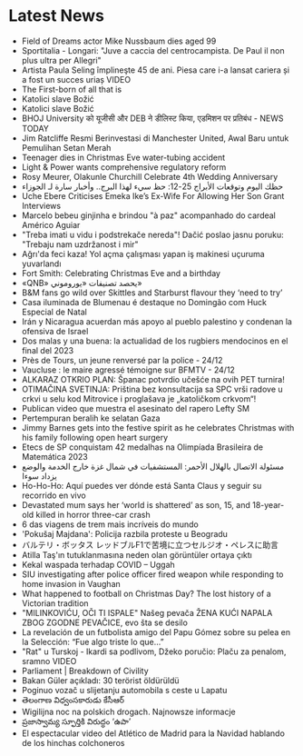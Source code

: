 # Latest News
-  Field of Dreams actor Mike Nussbaum dies aged 99
-  Sportitalia - Longari: "Juve a caccia del centrocampista. De Paul il non plus ultra per Allegri"
-  Artista Paula Seling împlineşte 45 de ani. Piesa care i-a lansat cariera și a fost un succes uriaș VIDEO
-  The First-born of all that is
-  Katolici slave Božić
-  Katolici slave Božić
-  BHOJ University को यूजीसी और DEB ने डीलिस्ट किया, एडमिशन पर प्रतिबंध - NEWS TODAY
-  Jim Ratcliffe Resmi Berinvestasi di Manchester United, Awal Baru untuk Pemulihan Setan Merah
-  Teenager dies in Christmas Eve water-tubing accident
-  Light & Power wants comprehensive regulatory reform
-  Rosy Meurer, Olakunle Churchill Celebrate 4th Wedding Anniversary
-  حظك اليوم وتوقعات الأبراج 25-12: حظ سيء لهذا البرج.. وأخبار سارة لـ الجوزاء
-  Uche Ebere Criticises Emeka Ike’s Ex-Wife For Allowing Her Son Grant Interviews
-  Marcelo bebeu ginjinha e brindou "à paz" acompanhado do cardeal Américo Aguiar
-  "Treba imati u vidu i podstrekače nereda"! Dačić poslao jasnu poruku: "Trebaju nam uzdržanost i mir"
-  Ağrı'da feci kaza! Yol açma çalışması yapan iş makinesi uçuruma yuvarlandı
-  Fort Smith: Celebrating Christmas Eve and a birthday
-  «QNB» يحصد تصنيفات «يوروموني»
-  B&M fans go wild over Skittles and Starburst flavour they ‘need to try’
-  Casa iluminada de Blumenau é destaque no Domingão com Huck Especial de Natal
-  Irán y Nicaragua acuerdan más apoyo al pueblo palestino y condenan la ofensiva de Israel
-  Dos malas y una buena: la actualidad de los rugbiers mendocinos en el final del 2023
-  Près de Tours, un jeune renversé par la police - 24/12
-  Vaucluse : le maire agressé témoigne sur BFMTV - 24/12
-  ALKARAZ OTKRIO PLAN: Španac potvrdio učešće na ovih PET turnira!
-  OTIMAČINA SVETINJA: Priština bez konsultacija sa SPC vrši radove u crkvi u selu kod Mitrovice i proglašava je „katoličkom crkvom“!
-  Publican video que muestra el asesinato del rapero Lefty SM
-  Pertempuran beralih ke selatan Gaza
-  Jimmy Barnes gets into the festive spirit as he celebrates Christmas with his family following open heart surgery
-  Etecs de SP conquistam 42 medalhas na Olimpíada Brasileira de Matemática 2023
-  مسئولة الاتصال بالهلال الأحمر: المستشفيات في شمال غزة خارج الخدمة والوضع يزداد سوءا
-  Ho-Ho-Ho: Aquí puedes ver dónde está Santa Claus y seguir su recorrido en vivo
-  Devastated mum says her ‘world is shattered’ as son, 15, and 18-year-old killed in horror three-car crash
-  6 das viagens de trem mais incríveis do mundo
-  'Pokušaj Majdana': Policija razbila proteste u Beogradu
-  バルテリ・ボッタス レッドブルF1で苦境に立つセルジオ・ペレスに助言
-  Atilla Taş'ın tutuklanmasına neden olan görüntüler ortaya çıktı
-  Kekal waspada terhadap COVID – Uggah
-  SIU investigating after police officer fired weapon while responding to home invasion in Vaughan
-  What happened to football on Christmas Day? The lost history of a Victorian tradition
-  "MILINKOVIĆU, OČI TI ISPALE" Našeg pevača ŽENA KUĆI NAPALA ZBOG ZGODNE PEVAČICE, evo šta se desilo
-  La revelación de un futbolista amigo del Papu Gómez sobre su pelea en la Selección: “Fue algo triste lo que…”
-  "Rat" u Turskoj - Ikardi sa podlivom, Džeko poručio: Plaču za penalom, sramno VIDEO
-  Parliament | Breakdown of Civility
-  Bakan Güler açıkladı: 30 terörist öldürüldü
-  Poginuo vozač u slijetanju automobila s ceste u Lapatu
-  తెలంగాణ విధ్వంసకారుడు కేసీఆర్‌
-  Wigilijna noc na polskich drogach. Najnowsze informacje
-  ప్రజాస్వామ్య స్ఫూర్తికి విరుద్ధం ‘ఉపా’
-  El espectacular video del Atlético de Madrid para la Navidad hablando de los hinchas colchoneros
